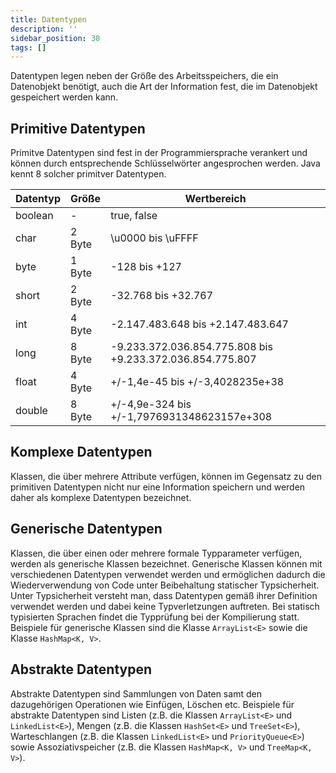 ```yaml
---
title: Datentypen
description: ''
sidebar_position: 30
tags: []
---
```


Datentypen legen neben der Größe des Arbeitsspeichers, die ein Datenobjekt
benötigt, auch die Art der Information fest, die im Datenobjekt gespeichert
werden kann.

## Primitive Datentypen

Primitve Datentypen sind fest in der Programmiersprache verankert und können
durch entsprechende Schlüsselwörter angesprochen werden. Java kennt 8 solcher
primitver Datentypen.

| Datentyp | Größe  | Wertbereich                                               |
| -------- | ------ | --------------------------------------------------------- |
| boolean  | -      | true, false                                               |
| char     | 2 Byte | \\u0000 bis \\uFFFF                                       |
| byte     | 1 Byte | -128 bis +127                                             |
| short    | 2 Byte | -32.768 bis +32.767                                       |
| int      | 4 Byte | -2.147.483.648 bis +2.147.483.647                         |
| long     | 8 Byte | -9.233.372.036.854.775.808 bis +9.233.372.036.854.775.807 |
| float    | 4 Byte | +/-1,4e-45 bis +/-3,4028235e+38                           |
| double   | 8 Byte | +/-4,9e-324 bis +/-1,7976931348623157e+308                |

## Komplexe Datentypen

Klassen, die über mehrere Attribute verfügen, können im Gegensatz zu den
primitiven Datentypen nicht nur eine Information speichern und werden daher als
komplexe Datentypen bezeichnet.

## Generische Datentypen

Klassen, die über einen oder mehrere formale Typparameter verfügen, werden als
generische Klassen bezeichnet. Generische Klassen können mit verschiedenen
Datentypen verwendet werden und ermöglichen dadurch die Wiederverwendung von
Code unter Beibehaltung statischer Typsicherheit. Unter Typsicherheit versteht
man, dass Datentypen gemäß ihrer Definition verwendet werden und dabei keine
Typverletzungen auftreten. Bei statisch typisierten Sprachen findet die
Typprüfung bei der Kompilierung statt. Beispiele für generische Klassen sind die
Klasse `ArrayList<E>` sowie die Klasse `HashMap<K, V>`.

## Abstrakte Datentypen

Abstrakte Datentypen sind Sammlungen von Daten samt den dazugehörigen
Operationen wie Einfügen, Löschen etc. Beispiele für abstrakte Datentypen sind
Listen (z.B. die Klassen `ArrayList<E>` und `LinkedList<E>`), Mengen (z.B. die
Klassen `HashSet<E>` und `TreeSet<E>`), Warteschlangen (z.B. die Klassen
`LinkedList<E>` und `PriorityQueue<E>`) sowie Assoziativspeicher (z.B. die
Klassen `HashMap<K, V>` und `TreeMap<K, V>`).
